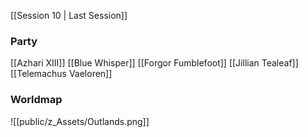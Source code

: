 [[Session 10 | Last Session]]

### Party
[[Azhari XIII]]
[[Blue Whisper]]
[[Forgor Fumblefoot]]
[[Jillian Tealeaf]]
[[Telemachus Vaeloren]]

### Worldmap
![[public/z_Assets/Outlands.png]]
